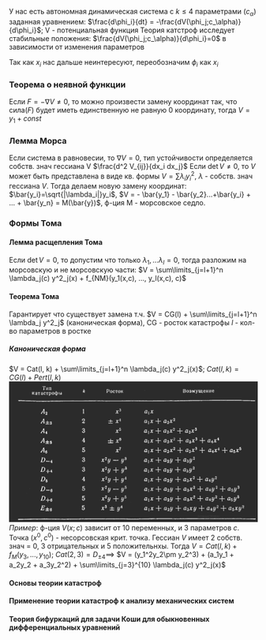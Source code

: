 У нас есть автономная динамическая система с $k \leq 4$ параметрами ($c_\alpha$) заданная уравнением:
$\frac{d\phi_i}{dt} = -\frac{dV(\phi_j;c_\alpha)}{d\phi_i}$; V - потенциальная функция
Теория катстроф исследует стабильные положения: $\frac{dV(\phi_j;c_\alpha)}{d\phi_i}=0$ в зависимости от изменения параметров

Так как $x_i$ нас дальше неинтересуют, переобозначим $\phi_i$ как $x_i$
### Теорема о неявной функции
Если $F=-\nabla V \neq 0$, то можно произвести замену координат так, что сила($F$) будет иметь единственную не равную 0 координату, тогда $V=y_1+const$
### Лемма Морса
Если система в равновесии, то $\nabla V = 0$, тип устойчивости определяется собств. знач гессиана V $\frac{d^2 V_{ij}}{dx_i dx_j}$ 
Если $\det V \neq 0$, то $V$ может быть представлена в виде кв. формы $V=\sum \lambda_i y_i^2$,   $\lambda$ - собств. знач гессиана $V$.
Тогда делаем новую замену координат: $\bar{y_i}=\sqrt{|\lambda_i|}y_i$, $V = - \bar{y_1} - \bar{y_2}...+\bar{y_i} + ... + \bar{y_n} = M(\bar{y})$, ф-ция М - морсовское седло.
### Формы Тома
#### Лемма расщепления Тома
Если $\det V = 0$, то допустим что только $\lambda_1,... \lambda_l = 0$, тогда разложим на морсовскую и не морсовскую части:
$V = \sum\limits_{j=l+1}^n \lambda_j(c) y^2_j(x) + f_{NM}(y_1(x,c), ..., y_l(x,c), c)$
#### Теорема Тома
Гарантирует что существует замена т.ч. $V = CG(l) + \sum\limits_{j=l+1}^n \lambda_j y^2_j$ (каноническая форма), CG - росток катастрофы
$l$ - кол-во параметров в ростке
##### Каноническая форма
$V = Cat(l, k) + \sum\limits_{j=l+1}^n \lambda_j(c) y^2_j(x)$;  $Cat(l,k) = CG(l) + Pert(l,k)$
![image](Catastrophe_classification.png)
*Пример*: ф-ция $V(x;c)$ зависит от 10 переменных, и 3 параметров $c$. Точка $(x^0,c^0)$ - несорсовская крит. точка. Гессиан $V$ имеет 2 собств. знач = 0, 3 отрицательных и 5 положительнхы. 
Тогда $V=Cat(l,k) + f_M(y_3, ..., y_{10})$; $Cat(2,3) = D_{\pm 4} \implies$
$V = (y_1^2y_2\pm y_2^3) + (a_1y_1 + a_2y_2 + a_3y_2^2) + \sum\limits_{j=3}^{10} \lambda_j(c) y^2_j(x)$

#### Основы теории катастроф

#### Применение теории катастроф к анализу механических систем

#### Теория бифуркаций для задачи Коши для обыкновенных дифференциальных уравнений